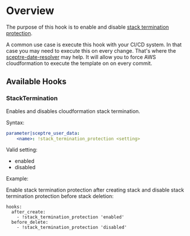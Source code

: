# Overview

The purpose of this hook is to enable and disable
[stack termination protection](https://docs.aws.amazon.com/AWSCloudFormation/latest/UserGuide/using-cfn-protect-stacks.html).

A common use case is execute this hook with your CI/CD
system. In that case you may need to execute this on every
change.  That's where the
[sceptre-date-resolver](https://github.com/zaro0508/sceptre-date-resolver)
may help. It will allow you to force AWS cloudformation to execute the
template on on every commit.


## Available Hooks

### StackTermination

Enables and disables cloudformation stack termination.

Syntax:

```yaml
parameter|sceptre_user_data:
    <name>: !stack_termination_protection <setting>
```
Valid setting:
* enabled
* disabled


Example:

Enable stack termination protection after creating stack
and disable stack termination protection before stack deletion:
```
hooks:
  after_create:
    - !stack_termination_protection 'enabled'
  before_delete:
    - !stack_termination_protection 'disabled'
```